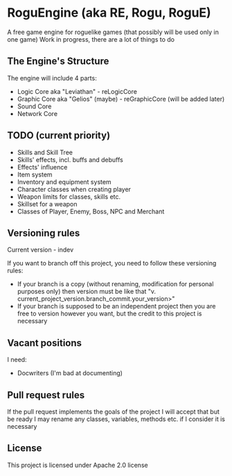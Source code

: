 
# RoguEngine (aka RE, Rogu, RoguE)

A free game engine for roguelike games (that possibly will be used only in one game)
Work in progress, there are a lot of things to do

## The Engine's Structure

The engine will include 4 parts:

* Logic Core aka "Leviathan" - reLogicCore
* Graphic Core aka "Gelios" (maybe) - reGraphicCore (will be added later)
* Sound Core
* Network Core

## TODO (current priority)

* Skills and Skill Tree
* Skills' effects, incl. buffs and debuffs
* Effects' influence
* Item system
* Inventory and equipment system
* Character classes when creating player
* Weapon limits for classes, skills etc.
* Skillset for a weapon
* Classes of Player, Enemy, Boss, NPC and Merchant

## Versioning rules

Current version - indev

If you want to branch off this project, you need to follow these versioning rules:

* If your branch is a copy (without renaming, modification for personal purposes only) then version must be like that "v. current_project_version.branch_commit.your_version>"
* If your branch is supposed to be an independent project then you are free to version however you want, but the credit to this project is necessary

## Vacant positions

I need:

* Docwriters (I'm bad at documenting)

## Pull request rules

If the pull request implements the goals of the project I will accept that but be ready I may rename any classes, variables, methods etc. if I consider it is necessary

## License

This project is licensed under Apache 2.0 license
